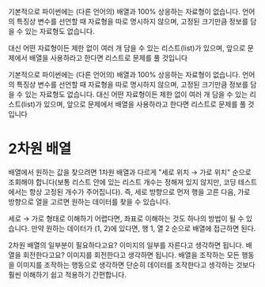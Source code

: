 기본적으로 파이썬에는 (다른 언어의) 배열과 100% 상응하는 자료형이 없습니다. 언어의 특징상 변수를 선언할 때 자료형을 따로 명시하지 않으며, 고정된 크기만큼 정보를 담을 수 있는 자료형도 없습니다. 

대신 어떤 자료형이든 제한 없이 여러 개 담을 수 있는 리스트(list)가 있으며, 앞으로 문제에서 배열을 사용하라고 한다면 리스트로 문제를 풀 것입니다

기본적으로 파이썬에는 (다른 언어의) 배열과 100% 상응하는 자료형이 없습니다. 언어의 특징상 변수를 선언할 때 자료형을 따로 명시하지 않으며, 고정된 크기만큼 정보를 담을 수 있는 자료형도 없습니다. 대신 어떤 자료형이든 제한 없이 여러 개 담을 수 있는 리스트(list)가 있으며, 앞으로 문제에서 배열을 사용하라고 한다면 리스트로 문제를 풀 것입니다

# 2차원 배열

배열에서 원하는 값을 찾으려면 1차원 배열과 다르게 "세로 위치 → 가로 위치" 순으로 조회해야 합니다(보통 리스트 안에 있는 리스트 개수는 정해져 있지 않지만, 코딩 테스트에서는 항상 고정된 개수가 주어집니다). 즉, 세로 방향으로 먼저 행을 고른 다음, 가로 방향으로 열을 고르면 원하는 데이터를 찾을 수 있습니다.

세로 → 가로 형태로 이해하기 어렵다면, 좌표로 이해하는 것도 하나의 방법이 될 수 있습니다. 만약 원하는 데이터가 (1, 2)에 있다면, 행 1, 열 2 순으로 배열에 접근하면 된다.

2차원 배열의 일부분이 필요하다고요? 이미지의 일부를 자른다고 생각하면 됩니다. 배열을 회전한다고요? 이미지를 회전한다고 생각하면 됩니다. 배열을 조작하는 모든 행동을 이미지를 조작하는 행동으로 생각하면 단순히 데이터를 조작한다고 생각하는 것보다 훨씬 이해하기 쉽고 적용하기 간편합니다.